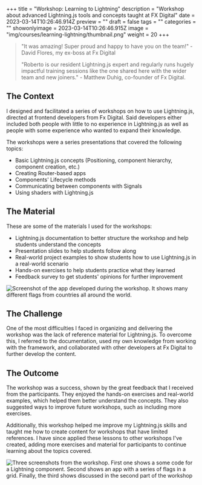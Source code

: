 +++
title = "Workshop: Learning to Lightning"
description = "Workshop about advanced Lightning.js tools and concepts taught at FX Digital"
date = 2023-03-14T10:26:46.914Z
preview = ""
draft = false
tags = ""
categories = ""
showonlyimage = 2023-03-14T10:26:46.915Z
image = "img/courses/learning-lightning/thumbnail.png"
weight = 20
+++


> "It was amazing! Super proud and happy to have you on the team!" - David Flores, my ex-boss at Fx Digital
>
> "Roberto is our resident Lightning.js expert and regularly runs hugely impactful training sessions like the one shared here with the wider team and new joiners." - Matthew Duhig, co-founder of Fx Digital.


## The Context 
I designed and facilitated a series of workshops on how to use Lightning.js, directed at frontend developers from Fx Digital. Said developers either included both people with little to no experience in Lightning.js as well as people with some experience who wanted to expand their knowledge.

The workshops were a series presentations that covered the following topics:
- Basic Lightning.js concepts (Positioning, component hierarchy, component creation, etc.)
- Creating Router-based apps
- Components' Lifecycle methods
- Communicating between components with Signals
- Using shaders with Lightning.js

## The Material

These are some of the materials I used for the workshops:

- Lightning.js documentation to better structure the workshop and help students understand the concepts
- Presentation slides to help students follow along
- Real-world project examples to show students how to use Lightning.js in a real-world scenario
- Hands-on exercises to help students practice what they learned
- Feedback survey to get students' opinions for further improvement

![Screenshot of the app developed during the workshop. It shows many different flags from countries all around the world.](/img/courses/learning-lightning/project.png)

## The Challenge
One of the most difficulties I faced in organizing and delivering the workshop was the lack of reference material for Lightning.js. To overcome this, I referred to the documentation, used my own knowledge from working with the framework, and collaborated with other developers at Fx Digital to further develop the content.


## The Outcome
The workshop was a success, shown by the great feedback that I received from the participants. They enjoyed the hands-on exercises and real-world examples, which helped them better understand the concepts. They also suggested ways to improve future workshops, such as including more exercises.

Additionally, this workshop helped me improve my Lightning.js skills and taught me how to create content for workshops that have limited references. I have since applied these lessons to other workshops I've created, adding more exercises and material for participants to continue learning about the topics covered.


![Three screenshots from the workshop. First one shows a some code for a Lightning component. Second shows an app with a series of flags in a grid. Finally, the third shows discussed in the second part of the workshop](/img/courses/learning-lightning/img1.png)